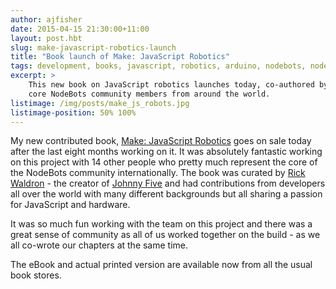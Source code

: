 ```yaml
---
author: ajfisher
date: 2015-04-15 21:30:00+11:00
layout: post.hbt
slug: make-javascript-robotics-launch
title: "Book launch of Make: JavaScript Robotics"
tags: development, books, javascript, robotics, arduino, nodebots, nodejs, launch
excerpt: >
    This new book on JavaScript robotics launches today, co-authored by 15 of
    core NodeBots community members from around the world.
listimage: /img/posts/make_js_robots.jpg
listimage-position: 50% 100%
---
```


My new contributed book, [Make: JavaScript Robotics](http://shop.oreilly.com/product/0636920031390.do)
goes on sale today after the last eight months working on it. It was absolutely
fantastic working on this project with 14 other people who pretty much represent
the core of the NodeBots community internationally. The book was curated by
[Rick Waldron](http://twitter.com/rwaldron) - the creator of
[Johnny Five](http://johnny-five.io) and had contributions from developers
all over the world with many different backgrounds but all sharing a passion
for JavaScript and hardware.

It was so much fun working with the team on this project and there was a great
sense of community as all of us worked together on the build - as we all co-wrote
our chapters at the same time.

The eBook and actual printed version are available now from all the usual book
stores.

